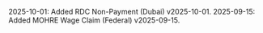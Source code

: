 2025-10-01: Added RDC Non-Payment (Dubai) v2025-10-01.
2025-09-15: Added MOHRE Wage Claim (Federal) v2025-09-15.
